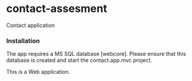# contact-assesment
Contact application

### Installation
The app requires a MS SQL database [webcore]. Please ensure that this database is created and start the contact.app.mvc project. 

This is a Web application.
